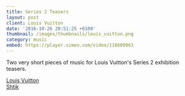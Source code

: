 ```yaml
---
title: Series 2 Teasers
layout: post
client: Louis Vuitton
date: '2016-10-26 20:51:25 +0100'
thumbnail: /images/thumbnails/louis_vuitton.png
category: music
embed: https://player.vimeo.com/video/118689963
---
```


Two very short pieces of music for Louis Vuitton's Series 2 exhibition teasers.

[Louis Vuitton](www.louisvuitton.com)  
[Shtik](http://shtik.tv/)
